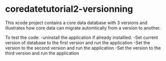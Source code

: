 coredatetutorial2-versionning
=============================
This xcode project contains a core data database with 3 versions and illustrates how core data can migrate automtically from a version to another.

To test the code:
-uninstall the application if already installled. 
-Set current version of database to the first version and run the application
-Set the version to the second version and run the application
-Set the version to the third version and run the application
